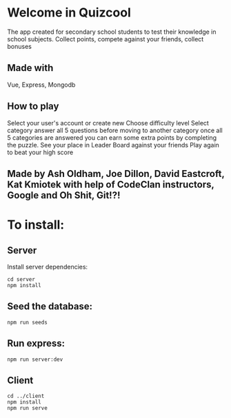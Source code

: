 # Welcome in Quizcool
The app created for secondary school students to test their knowledge in school subjects.
Collect points, compete against your friends, collect bonuses

## Made with
Vue, Express, Mongodb

## How to play
Select your user's account or create new
Choose difficulty level
Select category
answer all 5 questions before moving to another category
once all 5 categories are answered you can earn some extra points by completing the puzzle.
See your place in Leader Board against your friends
Play again to beat your high score

## Made by Ash Oldham, Joe Dillon, David Eastcroft, Kat Kmiotek with help of CodeClan instructors, Google and Oh Shit, Git!?!


# To install:

## Server

Install server dependencies:

```
cd server
npm install
```

## Seed the database:

```
npm run seeds
```

## Run express:

```
npm run server:dev
```

## Client

```
cd ../client
npm install
npm run serve
```
